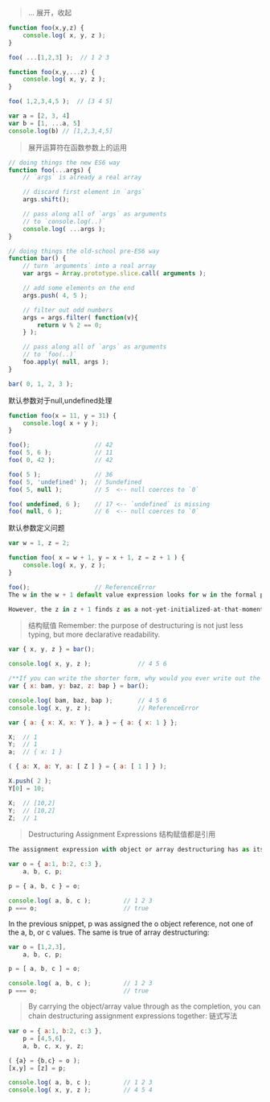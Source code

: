 
> ... 展开，收起
```js
function foo(x,y,z) {
	console.log( x, y, z );
}

foo( ...[1,2,3] );  // 1 2 3 
```

```js
function foo(x,y,...z) {
	console.log( x, y, z );
}

foo( 1,2,3,4,5 );  // [3 4 5] 
```

```js
var a = [2, 3, 4]
var b = [1, ...a, 5]
console.log(b) // [1,2,3,4,5]
```

> 展开运算符在函数参数上的运用
```js
// doing things the new ES6 way
function foo(...args) {
	// `args` is already a real array

	// discard first element in `args`
	args.shift();

	// pass along all of `args` as arguments
	// to `console.log(..)`
	console.log( ...args );
}

// doing things the old-school pre-ES6 way
function bar() {
	// turn `arguments` into a real array
	var args = Array.prototype.slice.call( arguments );

	// add some elements on the end
	args.push( 4, 5 );

	// filter out odd numbers
	args = args.filter( function(v){
		return v % 2 == 0;
	} );

	// pass along all of `args` as arguments
	// to `foo(..)`
	foo.apply( null, args );
}

bar( 0, 1, 2, 3 );			
```
默认参数对于null,undefined处理
```js
function foo(x = 11, y = 31) {
	console.log( x + y );
}

foo();					// 42
foo( 5, 6 );			// 11
foo( 0, 42 );			// 42

foo( 5 );				// 36
foo( 5, 'undefined' );	// 5undefined
foo( 5, null );			// 5  <-- null coerces to `0`

foo( undefined, 6 );	// 17 <-- `undefined` is missing
foo( null, 6 );			// 6  <-- null coerces to `0`
```
默认参数定义问题
```js
var w = 1, z = 2;

function foo( x = w + 1, y = x + 1, z = z + 1 ) {
	console.log( x, y, z );
}

foo();					// ReferenceError
The w in the w + 1 default value expression looks for w in the formal parameters' scope, but does not find it, so the outer scope's w is used. Next, The x in the x + 1 default value expression finds x in the formal parameters' scope, and luckily x has already been initialized, so the assignment to y works fine.

However, the z in z + 1 finds z as a not-yet-initialized-at-that-moment parameter variable, so it never tries to find the z from the outer scope.
```

> 结构赋值 Remember: the purpose of destructuring is not just less typing, but more declarative readability.
```js
var { x, y, z } = bar();

console.log( x, y, z );				// 4 5 6

/**If you can write the shorter form, why would you ever write out the longer form? Because that longer form actually allows you to assign a property to a different variable name, which can sometimes be quite useful:**/
var { x: bam, y: baz, z: bap } = bar();

console.log( bam, baz, bap );		// 4 5 6
console.log( x, y, z );				// ReferenceError
```
```js
var { a: { x: X, x: Y }, a } = { a: { x: 1 } };

X;	// 1
Y;	// 1
a;	// { x: 1 }

( { a: X, a: Y, a: [ Z ] } = { a: [ 1 ] } );

X.push( 2 );
Y[0] = 10;

X;	// [10,2]
Y;	// [10,2]
Z;	// 1
```

> Destructuring Assignment Expressions   结构赋值都是引用
```js
The assignment expression with object or array destructuring has as its completion value the full righthand object/array value. Consider:

var o = { a:1, b:2, c:3 },
	a, b, c, p;

p = { a, b, c } = o;

console.log( a, b, c );			// 1 2 3
p === o;						// true
```

In the previous snippet, p was assigned the o object reference, not one of the a, b, or c values. The same is true of array destructuring:
```js
var o = [1,2,3],
	a, b, c, p;

p = [ a, b, c ] = o;

console.log( a, b, c );			// 1 2 3
p === o;						// true
```
 > By carrying the object/array value through as the completion, you can chain destructuring assignment expressions together: 链式写法
```js
var o = { a:1, b:2, c:3 },
	p = [4,5,6],
	a, b, c, x, y, z;

( {a} = {b,c} = o );
[x,y] = [z] = p;

console.log( a, b, c );			// 1 2 3
console.log( x, y, z );			// 4 5 4
```